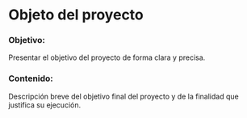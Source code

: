 # Objeto del  proyecto

### Objetivo: 
Presentar el objetivo del proyecto de forma clara y precisa.

### Contenido: 
Descripción breve del objetivo final del proyecto y de la finalidad que justifica su ejecución.
